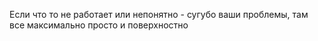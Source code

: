 Если что то не работает или непонятно - сугубо ваши проблемы, там все максимально просто и поверхностно
